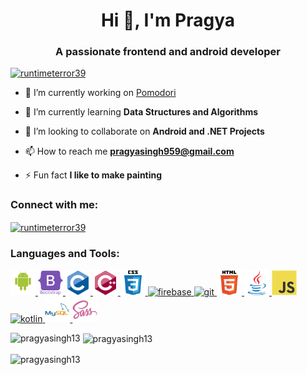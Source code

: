 <h1 align="center">Hi 👋, I'm Pragya</h1>
<h3 align="center">A passionate frontend and android developer</h3>

<p align="left"> <a href="https://twitter.com/runtimeterror39" target="blank"><img src="https://img.shields.io/twitter/follow/runtimeterror39?logo=twitter&style=for-the-badge" alt="runtimeterror39" /></a> </p>

- 🔭 I’m currently working on [Pomodori](https://github.com/pragyaSingh13/Pomodori)

- 🌱 I’m currently learning **Data Structures and Algorithms**

- 👯 I’m looking to collaborate on **Android and .NET Projects**

- 📫 How to reach me **pragyasingh959@gmail.com**

- ⚡ Fun fact **I like to make painting**

<h3 align="left">Connect with me:</h3>
<p align="left">
<a href="https://twitter.com/runtimeterror39" target="blank"><img align="center" src="https://raw.githubusercontent.com/rahuldkjain/github-profile-readme-generator/master/src/images/icons/Social/twitter.svg" alt="runtimeterror39" height="30" width="40" /></a>
</p>

<h3 align="left">Languages and Tools:</h3>
<p align="left"> <a href="https://developer.android.com" target="_blank"> <img src="https://raw.githubusercontent.com/devicons/devicon/master/icons/android/android-original-wordmark.svg" alt="android" width="40" height="40"/> </a> <a href="https://angular.io" target="_blank"> <a href="https://getbootstrap.com" target="_blank"> <img src="https://raw.githubusercontent.com/devicons/devicon/master/icons/bootstrap/bootstrap-plain-wordmark.svg" alt="bootstrap" width="40" height="40"/> </a> <a href="https://www.cprogramming.com/" target="_blank"> <img src="https://raw.githubusercontent.com/devicons/devicon/master/icons/c/c-original.svg" alt="c" width="40" height="40"/> </a> <a href="https://www.w3schools.com/cpp/" target="_blank"> <img src="https://raw.githubusercontent.com/devicons/devicon/master/icons/cplusplus/cplusplus-original.svg" alt="cplusplus" width="40" height="40"/> </a> <a href="https://www.w3schools.com/css/" target="_blank"> <img src="https://raw.githubusercontent.com/devicons/devicon/master/icons/css3/css3-original-wordmark.svg" alt="css3" width="40" height="40"/> </a> <a href="https://firebase.google.com/" target="_blank"> <img src="https://www.vectorlogo.zone/logos/firebase/firebase-icon.svg" alt="firebase" width="40" height="40"/> </a> <a href="https://git-scm.com/" target="_blank"> <img src="https://www.vectorlogo.zone/logos/git-scm/git-scm-icon.svg" alt="git" width="40" height="40"/> </a> <a href="https://www.w3.org/html/" target="_blank"> <img src="https://raw.githubusercontent.com/devicons/devicon/master/icons/html5/html5-original-wordmark.svg" alt="html5" width="40" height="40"/> </a> <a href="https://www.java.com" target="_blank"> <img src="https://raw.githubusercontent.com/devicons/devicon/master/icons/java/java-original.svg" alt="java" width="40" height="40"/> </a> <a href="https://developer.mozilla.org/en-US/docs/Web/JavaScript" target="_blank"> <img src="https://raw.githubusercontent.com/devicons/devicon/master/icons/javascript/javascript-original.svg" alt="javascript" width="40" height="40"/> </a> <a href="https://kotlinlang.org" target="_blank"> <img src="https://www.vectorlogo.zone/logos/kotlinlang/kotlinlang-icon.svg" alt="kotlin" width="40" height="40"/> </a> <a href="https://www.mysql.com/" target="_blank"> <img src="https://raw.githubusercontent.com/devicons/devicon/master/icons/mysql/mysql-original-wordmark.svg" alt="mysql" width="40" height="40"/> </a> <a href="https://sass-lang.com" target="_blank"> <img src="https://raw.githubusercontent.com/devicons/devicon/master/icons/sass/sass-original.svg" alt="sass" width="40" height="40"/> </a> </p>

<p><img align="left" src="https://github-readme-stats.vercel.app/api/top-langs?username=pragyasingh13&show_icons=true&title_color=4258ff&bg_color=ffffff&hide_border=true&locale=en&layout=compact" alt="pragyasingh13" /></p>

<p>&nbsp;<img align="center" src="https://github-readme-stats.vercel.app/api?username=pragyasingh13&show_icons=true&locale=en" alt="pragyasingh13" /></p>

<p><img align="center" src="https://github-readme-streak-stats.herokuapp.com/?user=pragyasingh13&theme=dark" alt="pragyasingh13" /></p>

